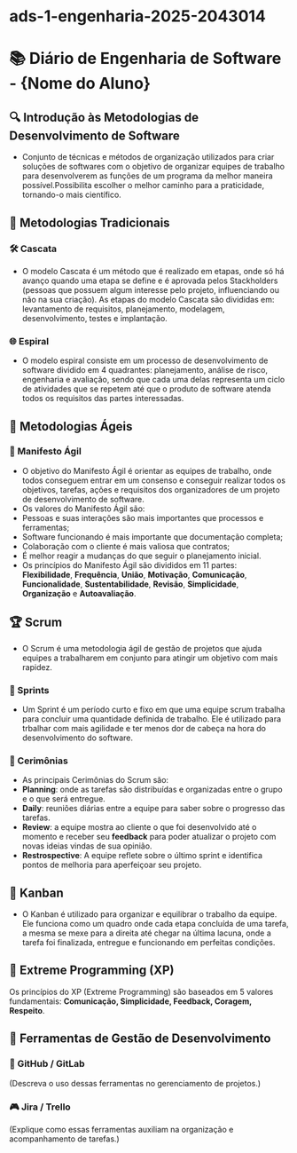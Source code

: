 # ads-1-engenharia-2025-2043014
# 📚 Diário de Engenharia de Software - {Nome do Aluno}

## 🔍 Introdução às Metodologias de Desenvolvimento de Software  
* Conjunto de técnicas e métodos de organização utilizados para criar soluções de softwares com o objetivo de organizar equipes de trabalho
  para desenvolverem as funções de um programa da melhor maneira possível.Possibilita escolher o melhor caminho para a praticidade, tornando-o
  mais científico.

## 📖 Metodologias Tradicionais  
### 🛠️ Cascata  
* O modelo Cascata é um método que é realizado em etapas, onde só há avanço quando uma etapa se define e é aprovada pelos Stackholders (pessoas que possuem
algum interesse pelo projeto, influenciando ou não na sua criação). As etapas do modelo Cascata são divididas em: levantamento de requisitos, planejamento, modelagem,
desenvolvimento, testes e implantação.

### 🌐 Espiral  
* O modelo espiral consiste em um processo de desenvolvimento de software dividido em 4 quadrantes: planejamento, análise de risco, engenharia e avaliação, sendo que cada 
uma delas representa um ciclo de atividades que se repetem até que o produto de software atenda todos os requisitos das partes interessadas.

## 💪 Metodologias Ágeis  
### 📖 Manifesto Ágil  
* O objetivo do Manifesto Ágil é orientar as equipes de trabalho, onde todos conseguem entrar em um consenso e conseguir realizar todos os objetivos, tarefas, ações e requisitos dos organizadores
de um projeto de desenvolvimento de software.
* Os valores do Manifesto Ágil são:
* Pessoas e suas interações são mais importantes que processos e ferramentas;
* Software funcionando é mais importante que documentação completa;
* Colaboração com o cliente é mais valiosa que contratos;
* É melhor reagir a mudanças do que seguir o planejamento inicial.
* Os princípios do Manifesto Ágil são divididos em 11 partes: **Flexibilidade**, **Frequência**, **União**, **Motivação**, **Comunicação**, **Funcionalidade**, **Sustentabilidade**, **Revisão**, **Simplicidade**, **Organização** e **Autoavaliação**. 

## 🏆 Scrum 
* O Scrum é uma metodologia ágil de gestão de projetos que ajuda equipes a trabalharem em conjunto para atingir um objetivo com mais rapidez.
### 📅 Sprints  
* Um Sprint é um período curto e fixo em que uma equipe scrum trabalha para concluir uma quantidade definida de trabalho. Ele é utilizado para trbalhar com mais agilidade e ter menos dor de cabeça na hora do desenvolvimento
do software.

### 💬 Cerimônias  
* As principais Cerimônias do Scrum são:
* **Planning**: onde as tarefas são distribuídas e organizadas entre o grupo e o que será entregue.
* **Daily**: reuniões diárias entre a equipe para saber sobre o progresso das tarefas.
* **Review**: a equipe mostra ao cliente o que foi desenvolvido até o momento e receber seu **feedback** para poder atualizar o projeto com novas ideias vindas de sua opinião.
* **Restrospective**: A equipe reflete sobre o último sprint e identifica pontos de melhoria para aperfeiçoar seu projeto.

## 🎯 Kanban  
* O Kanban é utilizado para organizar e equilibrar o trabalho da equipe. Ele funciona como um quadro onde cada etapa concluída de uma tarefa, a mesma se mexe para a direita até chegar na última lacuna, onde a tarefa foi finalizada, entregue e funcionando
em perfeitas condições.

## 🚀 Extreme Programming (XP)  
Os princípios do XP (Extreme Programming) são baseados em 5 valores fundamentais: **Comunicação, Simplicidade, Feedback, Coragem, Respeito**. 

## 🔧 Ferramentas de Gestão de Desenvolvimento  
### 💪 GitHub / GitLab  
(Descreva o uso dessas ferramentas no gerenciamento de projetos.)

### 🎮 Jira / Trello  
(Explique como essas ferramentas auxiliam na organização e acompanhamento de tarefas.)

